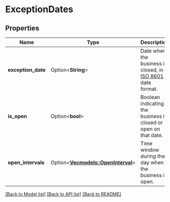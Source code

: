 # ExceptionDates

## Properties

Name | Type | Description | Notes
------------ | ------------- | ------------- | -------------
**exception_date** | Option<**String**> | Date when the business is closed, in <a href='https://developer-docs.amazon.com/sp-api/docs/iso-8601'>ISO 8601</a> date format. | [optional]
**is_open** | Option<**bool**> | Boolean indicating if the business is closed or open on that date. | [optional]
**open_intervals** | Option<[**Vec<models::OpenInterval>**](OpenInterval.md)> | Time window during the day when the business is open. | [optional]

[[Back to Model list]](../README.md#documentation-for-models) [[Back to API list]](../README.md#documentation-for-api-endpoints) [[Back to README]](../README.md)


